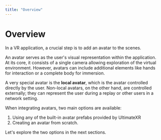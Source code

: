 ```yaml
---
title: "Overview"
---
```


# Overview

In a VR application, a crucial step is to add an avatar to the scenes.

An avatar serves as the user's visual representation within the application. At its core, it consists of a single camera allowing exploration of the virtual environment. However, avatars can include additional elements like hands for interaction or a complete body for immersion.

A very special avatar is the **local avatar**, which is the avatar controlled directly by the user. Non-local avatars, on the other hand, are controlled externally; they can represent the user during a replay or other users in a network setting.

When integrating avatars, two main options are available:

1. Using any of the built-in avatar prefabs provided by UltimateXR
2. Creating an avatar from scratch.

Let's explore the two options in the next sections.